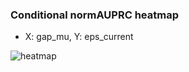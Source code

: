 ### Conditional normAUPRC heatmap

- X: gap_mu, Y: eps_current

![heatmap](/home/elicer/project_0814_2/results/20250814-092506/holdout/conditional_heatmap_gap_mu_vs_eps_current.png)
